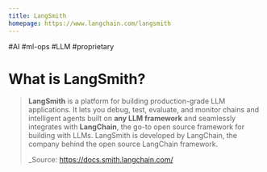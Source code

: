 ```yaml
---
title: LangSmith
homepage: https://www.langchain.com/langsmith
---
```


#AI #ml-ops #LLM #proprietary

# What is LangSmith?

> **LangSmith** is a platform for building production-grade LLM applications. It lets you debug, test, evaluate, and monitor chains and intelligent agents built on **any LLM framework** and seamlessly integrates with **LangChain**, the go-to open source framework for building with LLMs. LangSmith is developed by LangChain, the company behind the open source LangChain framework.
>
> \_Source: https://docs.smith.langchain.com/
